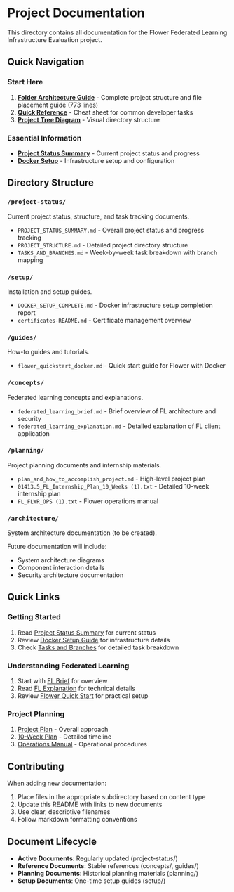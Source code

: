 # Project Documentation

This directory contains all documentation for the Flower Federated Learning Infrastructure Evaluation project.

## Quick Navigation

### Start Here
1. **[Folder Architecture Guide](FOLDER_ARCHITECTURE.md)** - Complete project structure and file placement guide (773 lines)
2. **[Quick Reference](QUICK_REFERENCE.md)** - Cheat sheet for common developer tasks
3. **[Project Tree Diagram](PROJECT_TREE.txt)** - Visual directory structure

### Essential Information
- **[Project Status Summary](project-status/PROJECT_STATUS_SUMMARY.md)** - Current project status and progress
- **[Docker Setup](setup/DOCKER_SETUP_COMPLETE.md)** - Infrastructure setup and configuration

## Directory Structure

### `/project-status/`
Current project status, structure, and task tracking documents.

- `PROJECT_STATUS_SUMMARY.md` - Overall project status and progress tracking
- `PROJECT_STRUCTURE.md` - Detailed project directory structure
- `TASKS_AND_BRANCHES.md` - Week-by-week task breakdown with branch mapping

### `/setup/`
Installation and setup guides.

- `DOCKER_SETUP_COMPLETE.md` - Docker infrastructure setup completion report
- `certificates-README.md` - Certificate management overview

### `/guides/`
How-to guides and tutorials.

- `flower_quickstart_docker.md` - Quick start guide for Flower with Docker

### `/concepts/`
Federated learning concepts and explanations.

- `federated_learning_brief.md` - Brief overview of FL architecture and security
- `federated_learning_explanation.md` - Detailed explanation of FL client application

### `/planning/`
Project planning documents and internship materials.

- `plan_and_how_to_accomplish_project.md` - High-level project plan
- `01413.5_FL_Internship_Plan_10_Weeks (1).txt` - Detailed 10-week internship plan
- `FL_FLWR_OPS (1).txt` - Flower operations manual

### `/architecture/`
System architecture documentation (to be created).

Future documentation will include:
- System architecture diagrams
- Component interaction details
- Security architecture documentation

## Quick Links

### Getting Started
1. Read [Project Status Summary](project-status/PROJECT_STATUS_SUMMARY.md) for current status
2. Review [Docker Setup Guide](setup/DOCKER_SETUP_COMPLETE.md) for infrastructure details
3. Check [Tasks and Branches](project-status/TASKS_AND_BRANCHES.md) for detailed task breakdown

### Understanding Federated Learning
1. Start with [FL Brief](concepts/federated_learning_brief.md) for overview
2. Read [FL Explanation](concepts/federated_learning_explanation.md) for technical details
3. Review [Flower Quick Start](guides/flower_quickstart_docker.md) for practical setup

### Project Planning
1. [Project Plan](planning/plan_and_how_to_accomplish_project.md) - Overall approach
2. [10-Week Plan](planning/01413.5_FL_Internship_Plan_10_Weeks%20(1).txt) - Detailed timeline
3. [Operations Manual](planning/FL_FLWR_OPS%20(1).txt) - Operational procedures

## Contributing

When adding new documentation:
1. Place files in the appropriate subdirectory based on content type
2. Update this README with links to new documents
3. Use clear, descriptive filenames
4. Follow markdown formatting conventions

## Document Lifecycle

- **Active Documents**: Regularly updated (project-status/)
- **Reference Documents**: Stable references (concepts/, guides/)
- **Planning Documents**: Historical planning materials (planning/)
- **Setup Documents**: One-time setup guides (setup/)
